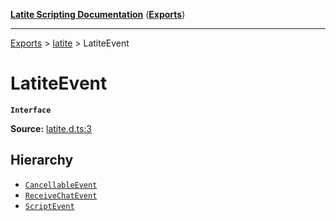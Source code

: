 [**Latite Scripting Documentation**](../../README.md) ([**Exports**](../../exports.md))

---

[Exports](../../exports.md) > [latite](../index.md) > LatiteEvent

# LatiteEvent

**`Interface`**

**Source:** [latite.d.ts:3](https://github.com/LatiteScripting/latitescripting.github.io/blob/d4523bf/definitions/latite.d.ts#L3)

## Hierarchy

- [`CancellableEvent`](interface.CancellableEvent.md)
- [`ReceiveChatEvent`](interface.ReceiveChatEvent.md)
- [`ScriptEvent`](interface.ScriptEvent.md)
